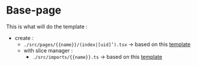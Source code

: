 # Base-page

This is what will do the template :

- create :
  - `./src/pages/{{name}}/(index|[uid]’).tsx` -> based on this [template](./index.hbs)
  - with slice manager :
    - `./src/imports/{{name}}.ts` -> based on this [template](./import.hbs)
